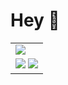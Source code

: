 <h1>Hey 👋</h1>

<table style="border: 0">
  <tr>
    <td>
      <img src="https://github-profile-summary-cards.vercel.app/api/cards/profile-details?username=rlueder&theme=github_dark" />      
    </td>
  </tr>
  <tr>
    <td>
      <img src="https://github-profile-summary-cards.vercel.app/api/cards/repos-per-language?username=rlueder&theme=github_dark" />
      <img src="https://github-profile-summary-cards.vercel.app/api/cards/stats?username=rlueder&theme=github_dark" />
    </td>
  </tr>
</table>
